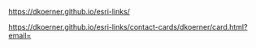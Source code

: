 https://dkoerner.github.io/esri-links/

https://dkoerner.github.io/esri-links/contact-cards/dkoerner/card.html?email=<email>
